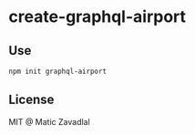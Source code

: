 # create-graphql-airport

## Use

```bash
npm init graphql-airport
```

## License

MIT @ Matic Zavadlal
